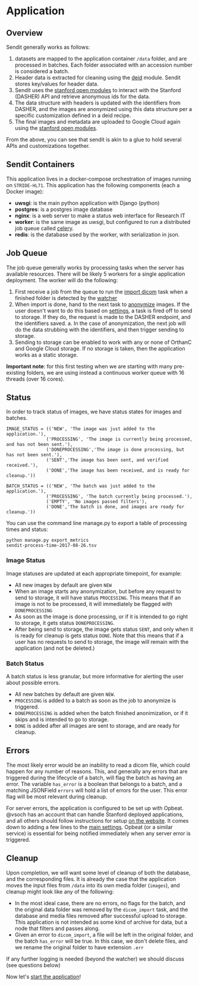 # Application

## Overview
Sendit generally works as follows:

 1. datasets are mapped to the application container `/data` folder, and are processed in batches. Each folder associated with an accession number is considered a batch.
 2. Header data is extracted for cleaning using the [deid](https://www.github.com/pydicom/deid) module. Sendit stores key/values for header data.
 3. Sendit uses the [stanford open modules](https://www.github.com/vsoch/som) to interact with the Stanford (DASHER) API and retrieve anonymous ids for the data.
 4. The data structure with headers is updated with the identifiers from DASHER, and the images are anonymized using this data structure per a specific customization defined in a deid recipe.
 5. The final images and metadata are uploaded to Google Cloud again using the [stanford open modules](https://www.github.com/vsoch/som).  

From the above, you can see that sendit is akin to a glue to hold several APIs and customizations together.

## Sendit Containers

This application lives in a docker-compose orchestration of images running on `STRIDE-HL71`. This application has the following components (each a Docker image):

 - **uwsgi**: is the main python application with Django (python)
 - **postgres**: is a postgres image database
 - **nginx**: is a web server to make a status web interface for Research IT
 - **worker**: is the same image as uwsgi, but configured to run a distributed job queue called [celery](http://www.celeryproject.org/). 
 - **redis**: is the database used by the worker, with serialization in json.


## Job Queue
The job queue generally works by processing tasks when the server has available resources. There will be likely 5 workers for a single application deployment. The worker will do the following:

 1. First receive a job from the queue to run the [import dicom](import_dicom.md) task when a finished folder is detected by the [watcher](watcher.md)
 2. When import is done, hand to the next task to [anonymize](anomymize.md) images. If the user doesn't want to do this based on [settings](../sendit/settings/config.py), a task is fired off to send to storage. If they do, the request is made to the DASHER endpoint, and the identifiers saved.
     a. In the case of anonymization, the next job will do the data strubbing with the identifiers, and then trigger sending to storage.
 3. Sending to storage can be enabled to work with any or none of OrthanC and Google Cloud storage. If no storage is taken, then the application works as a static storage.

**Important note**: for this first testing when we are starting with many pre-existing folders, we are using instead a continuous worker queue with 16 threads (over 16 cores). 

## Status
In order to track status of images, we have status states for images and batches. 


```
IMAGE_STATUS = (('NEW', 'The image was just added to the application.'),
               ('PROCESSING', 'The image is currently being processed, and has not been sent.'),
               ('DONEPROCESSING','The image is done processing, but has not been sent.'),
               ('SENT','The image has been sent, and verified received.'),
               ('DONE','The image has been received, and is ready for cleanup.'))

BATCH_STATUS = (('NEW', 'The batch was just added to the application.'),
               ('PROCESSING', 'The batch currently being processed.'),
               ('EMPTY', 'No images passed filters'),
               ('DONE','The batch is done, and images are ready for cleanup.'))
```

You can use the command line manage.py to export a table of processing times and status:

```
python manage.py export_metrics
sendit-process-time-2017-08-26.tsv
```

### Image Status
Image statuses are updated at each appropriate timepoint, for example:

 - All new images by default are given `NEW`
 - When an image starts any anonymization, but before any request to send to storage, it will have status `PROCESSING`. This means that if an image is not to be processed, it will immediately be flagged with `DONEPROCESSING`
 - As soon as the image is done processing, or if it is intended to go right to storage, it gets status `DONEPROCESSING`.
 - After being send to storage, the image gets status `SENT`, and only when it is ready for cleanup is gets status `DONE`. Note that this means that if a user has no requests to send to storage, the image will remain with the application (and not be deleted.)

### Batch Status
A batch status is less granular, but more informative for alerting the user about possible errors.

 - All new batches by default are given `NEW`.
 - `PROCESSING` is added to a batch as soon as the job to anonymize is triggered.
 - `DONEPROCESSING` is added when the batch finished anonimization, or if it skips and is intended to go to storage.
 - `DONE` is added after all images are sent to storage, and are ready for cleanup.


## Errors
The most likely error would be an inability to read a dicom file, which could happen for any number of reasons. This, and generally any errors that are triggered during the lifecycle of a batch, will flag the batch as having an error. The variable `has_error` is a boolean that belongs to a batch, and a matching JSONField `errors` will hold a list of errors for the user. This error flag will be most relevant during cleanup.

For server errors, the application is configured to be set up with Opbeat. @vsoch has an account that can handle Stanford deployed applications, and all others should follow instructions for setup [on the website](opbeat.com/researchapps). It comes down to adding a few lines to the [main settings](sendit/settings/main.py). Opbeat (or a similar service) is essential for being notified immediately when any server error is triggered.


## Cleanup
Upon completion, we will want some level of cleanup of both the database, and the corresponding files. It is already the case that the application moves the input files from `/data` into its own media folder (`images`), and cleanup might look like any of the following:

 - In the most ideal case, there are no errors, no flags for the batch, and the original data folder was removed by the `dicom_import` task, and the database and media files removed after successful upload to storage. This application is not intended as some kind of archive for data, but a node that filters and passes along.
 - Given an error to `dicom_import`, a file will be left in the original folder, and the batch `has_error` will be true. In this case, we don't delete files, and we rename the original folder to have extension `.err`

If any further logging is needed (beyond the watcher) we should discuss (see questions below)


Now let's [start the application](start.md)!
